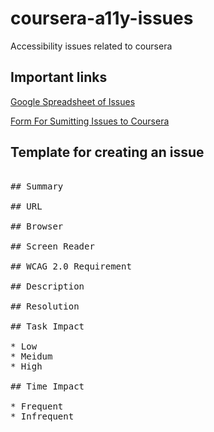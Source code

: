# coursera-a11y-issues
Accessibility issues related to coursera 

## Important links

[Google Spreadsheet of Issues](https://docs.google.com/spreadsheets/d/1J74jWd6vqPtIBWs2rnTVNeMP4IksWQTqdqBMnfOjqo0/edit#gid=639917701)

[Form For Sumitting Issues to Coursera](https://docs.google.com/forms/d/e/1FAIpQLSfk4fVgeEEdXVzDl5J9bD3u_3pofDy85AAAAaQX9Sv35GZ6JA/viewform)

## Template for creating an issue

<pre>

## Summary

## URL

## Browser

## Screen Reader

## WCAG 2.0 Requirement

## Description

## Resolution

## Task Impact

* Low
* Meidum
* High

## Time Impact

* Frequent
* Infrequent

</pre>
